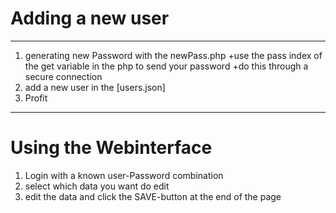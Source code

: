 # Adding a new user
---
1. generating new Password with the newPass.php
  +use the pass index of the get variable in the php to send your password
  +do this through a secure connection
2. add a new user in the [users.json]
3. Profit
---
# Using the Webinterface
1. Login with a known user-Password combination
2. select which data you want do edit
3. edit the data and click the SAVE-button at the end of the page
